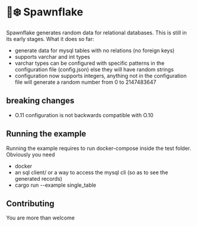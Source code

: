 # 🐙❄️ Spawnflake 

Spawnflake generates random data for relational databases. This is still in its early stages. What it does so far:
* generate data for mysql tables with no relations (no foreign keys)
* supports varchar and int types
* varchar types can be configured with specific patterns in the configuration file (config.json) else they will have random strings 
* configuration now supports integers, anything not in the configuration file will generate a random number from 0 to 2147483647

## breaking changes
* O.11 configuration is not backwards compatible with O.10

## Running the example

Running the example requires to run docker-compose inside the test folder. Obviously you need
* docker
* an sql client/ or a way to access the mysql cli (so as to see the generated records)
* cargo run --example single_table

## Contributing
You are more than welcome